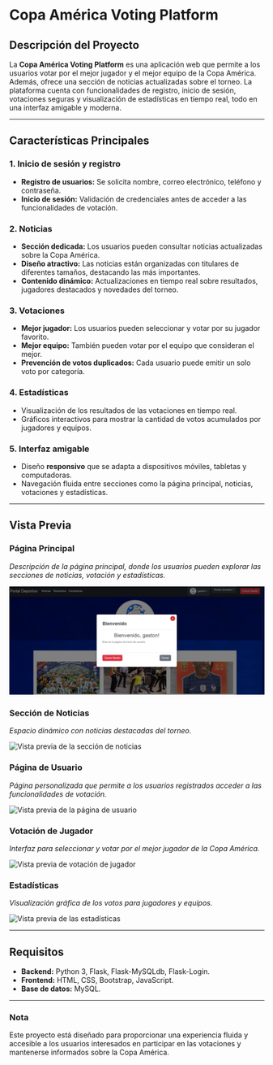 # **Copa América Voting Platform**

## **Descripción del Proyecto**

La **Copa América Voting Platform** es una aplicación web que permite a los usuarios votar por el mejor jugador y el mejor equipo de la Copa América. Además, ofrece una sección de noticias actualizadas sobre el torneo. La plataforma cuenta con funcionalidades de registro, inicio de sesión, votaciones seguras y visualización de estadísticas en tiempo real, todo en una interfaz amigable y moderna.

---

## **Características Principales**

### **1. Inicio de sesión y registro**
- **Registro de usuarios:** Se solicita nombre, correo electrónico, teléfono y contraseña.
- **Inicio de sesión:** Validación de credenciales antes de acceder a las funcionalidades de votación.

### **2. Noticias**
- **Sección dedicada:** Los usuarios pueden consultar noticias actualizadas sobre la Copa América.
- **Diseño atractivo:** Las noticias están organizadas con titulares de diferentes tamaños, destacando las más importantes.
- **Contenido dinámico:** Actualizaciones en tiempo real sobre resultados, jugadores destacados y novedades del torneo.

### **3. Votaciones**
- **Mejor jugador:** Los usuarios pueden seleccionar y votar por su jugador favorito.
- **Mejor equipo:** También pueden votar por el equipo que consideran el mejor.
- **Prevención de votos duplicados:** Cada usuario puede emitir un solo voto por categoría.

### **4. Estadísticas**
- Visualización de los resultados de las votaciones en tiempo real.
- Gráficos interactivos para mostrar la cantidad de votos acumulados por jugadores y equipos.

### **5. Interfaz amigable**
- Diseño **responsivo** que se adapta a dispositivos móviles, tabletas y computadoras.
- Navegación fluida entre secciones como la página principal, noticias, votaciones y estadísticas.

---

## **Vista Previa**

### **Página Principal**
_Descripción de la página principal, donde los usuarios pueden explorar las secciones de noticias, votación y estadísticas._

![Vista previa de la página principal](Repo-Copa-America/CopaAmerica/static/img/iniciousuario.png)

### **Sección de Noticias**
_Espacio dinámico con noticias destacadas del torneo._

![Vista previa de la sección de noticias](ruta/a/la/captura2.png)

### **Página de Usuario**
_Página personalizada que permite a los usuarios registrados acceder a las funcionalidades de votación._

![Vista previa de la página de usuario](ruta/a/la/captura3.png)

### **Votación de Jugador**
_Interfaz para seleccionar y votar por el mejor jugador de la Copa América._

![Vista previa de votación de jugador](ruta/a/la/captura4.png)

### **Estadísticas**
_Visualización gráfica de los votos para jugadores y equipos._

![Vista previa de las estadísticas](ruta/a/la/captura5.png)

---

## **Requisitos**
- **Backend:** Python 3, Flask, Flask-MySQLdb, Flask-Login.
- **Frontend:** HTML, CSS, Bootstrap, JavaScript.
- **Base de datos:** MySQL.

---

### **Nota**
Este proyecto está diseñado para proporcionar una experiencia fluida y accesible a los usuarios interesados en participar en las votaciones y mantenerse informados sobre la Copa América.
